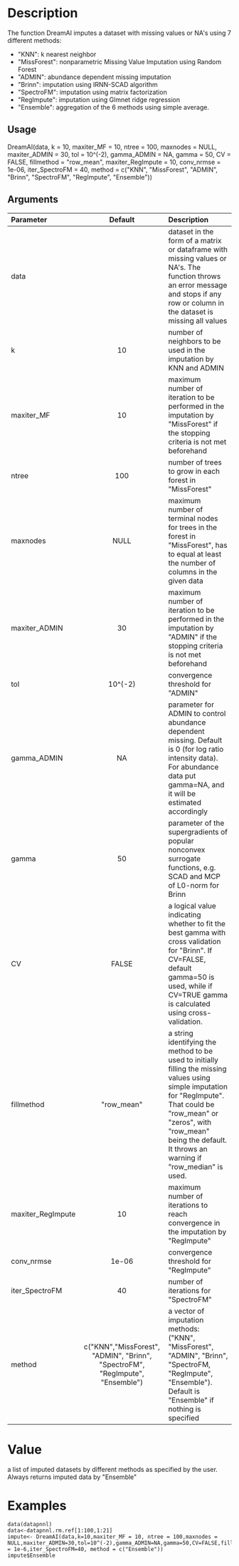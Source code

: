 # Description

The function DreamAI imputes a dataset with missing values or NA's using 7 different methods: 

 - "KNN": k nearest neighbor 
 - "MissForest": nonparametric Missing Value
   Imputation using Random Forest 
  - "ADMIN": abundance dependent missing
   imputation
   - "Brinn": imputation using IRNN-SCAD algorithm 
   - "SpectroFM": imputation using matrix factorization 
   -  "RegImpute": imputation using Glmnet ridge regression  
   -  "Ensemble": aggregation of the 6 methods
   using simple average.

## Usage

DreamAI(data, k = 10, maxiter_MF = 10, ntree = 100,
  maxnodes = NULL, maxiter_ADMIN = 30, tol = 10^(-2),
  gamma_ADMIN = NA, gamma = 50, CV = FALSE,
  fillmethod = "row_mean", maxiter_RegImpute = 10,
  conv_nrmse = 1e-06, iter_SpectroFM = 40, method = c("KNN",
  "MissForest", "ADMIN", "Brinn", "SpectroFM", "RegImpute", "Ensemble"))

## Arguments
  
| Parameter                 | Default       | Description   |	
| :------------------------ |:-------------:| :-------------|
| data	       |	           |dataset in the form of a matrix or dataframe with missing values or NA's. The function throws an error message and stops if any row or column in the dataset is missing all values
| k         | 10           |number of neighbors to be used in the imputation by KNN and ADMIN
| maxiter_MF 	       |	10	            |maximum number of iteration to be performed in the imputation by "MissForest" if the stopping criteria is not met beforehand
| ntree  		       | 100	           | number of trees to grow in each forest in "MissForest"
| maxnodes		           | NULL             | maximum number of terminal nodes for trees in the forest in "MissForest", has to equal at least the number of columns in the given data
| maxiter_ADMIN 	        | 30           | maximum number of iteration to be performed in the imputation by "ADMIN" if the stopping criteria is not met beforehand
| tol	         | 10^(-2)             | convergence threshold for "ADMIN"
| gamma_ADMIN          | NA           | parameter for ADMIN to control abundance dependent missing. Default is 0 (for log ratio intensity data). For abundance data put gamma=NA, and it will be estimated accordingly
| gamma       | 50  | parameter of the supergradients of popular nonconvex surrogate functions, e.g. SCAD and MCP of L0-norm for Brinn
| CV   | FALSE         | a logical value indicating whether to fit the best gamma with cross validation for "Brinn". If CV=FALSE, default gamma=50 is used, while if CV=TRUE gamma is calculated using cross-validation.
| fillmethod			             | "row_mean" 	           | a string identifying the method to be used to initially filling the missing values using simple imputation for "RegImpute". That could be "row_mean" or "zeros", with "row_mean" being the default. It throws an warning if "row_median" is used.
| maxiter_RegImpute			     | 10         | maximum number of iterations to reach convergence in the imputation by "RegImpute"
| conv_nrmse			             | 1e-06     	     | convergence threshold for "RegImpute"
| iter_SpectroFM		    | 40     	     | number of iterations for "SpectroFM"
| method		      | c("KNN","MissForest", "ADMIN", "Brinn", "SpectroFM", "RegImpute", "Ensemble")     	   | a vector of imputation methods: ("KNN", "MissForest", "ADMIN", "Brinn", "SpectroFM, "RegImpute", "Ensemble"). Default is "Ensemble" if nothing is specified
	
# Value
a list of imputed datasets by different methods as specified by the user. Always returns imputed data by "Ensemble"

# Examples
```
data(datapnnl)
data<-datapnnl.rm.ref[1:100,1:21]
impute<- DreamAI(data,k=10,maxiter_MF = 10, ntree = 100,maxnodes = NULL,maxiter_ADMIN=30,tol=10^(-2),gamma_ADMIN=NA,gamma=50,CV=FALSE,fillmethod="row_mean",maxiter_RegImpute=10,conv_nrmse = 1e-6,iter_SpectroFM=40, method = c("Ensemble"))
impute$Ensemble
```
